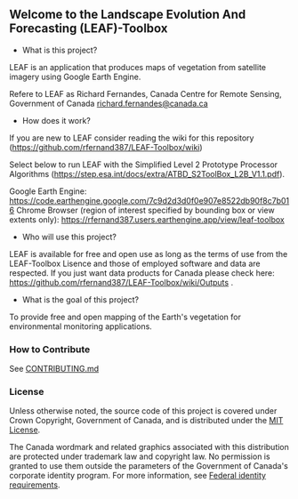 
## Welcome to the Landscape Evolution And Forecasting (LEAF)-Toolbox

- What is this project?

LEAF is an application that produces maps of vegetation from satellite imagery using Google Earth Engine.

Refere to LEAF as 
Richard Fernandes,
Canada Centre for Remote Sensing,
Government of Canada 
richard.fernandes@canada.ca

- How does it work?

If you are new to LEAF consider reading the wiki for this repository (https://github.com/rfernand387/LEAF-Toolbox/wiki)

Select below to run LEAF with the Simplified Level 2 Prototype Processor Algorithms (https://step.esa.int/docs/extra/ATBD_S2ToolBox_L2B_V1.1.pdf). 

Google Earth Engine: https://code.earthengine.google.com/7c9d2d3d0f0e907e8522db90f8c7b016
Chrome Browser (region of interest specified by bounding box or view extents only): https://rfernand387.users.earthengine.app/view/leaf-toolbox


- Who will use this project?

LEAF is available for free and open use as long as the terms of use from the LEAF-Toolbox Lisence and those of employed software and data are respected.
If you just want data products for Canada please check here: https://github.com/rfernand387/LEAF-Toolbox/wiki/Outputs .

- What is the goal of this project?

To provide free and open mapping of the Earth's vegetation for environmental monitoring applications.

### How to Contribute

See [CONTRIBUTING.md](CONTRIBUTING.md)

### License

Unless otherwise noted, the source code of this project is covered under Crown Copyright, Government of Canada, and is distributed under the [MIT License](LICENSE).

The Canada wordmark and related graphics associated with this distribution are protected under trademark law and copyright law. No permission is granted to use them outside the parameters of the Government of Canada's corporate identity program. For more information, see [Federal identity requirements](https://www.canada.ca/en/treasury-board-secretariat/topics/government-communications/federal-identity-requirements.html).



